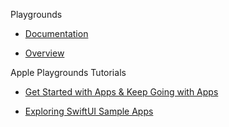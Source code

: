 Playgrounds

* [Documentation](https://developer.apple.com/documentation/swift-playgrounds)

* [Overview](https://developer.apple.com/swift-playgrounds/)

Apple Playgrounds Tutorials

* [Get Started with Apps & Keep Going with Apps](https://support.apple.com/en-am/guide/playgrounds-ipad/itc2b8af4dg8/ipados)

* [Exploring SwiftUI Sample Apps](https://developer.apple.com/tutorials/Sample-Apps)
